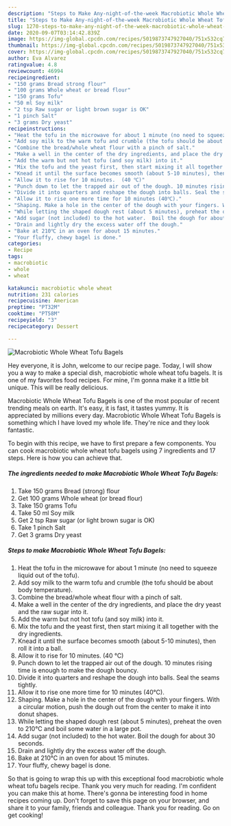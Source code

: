 ```yaml
---
description: "Steps to Make Any-night-of-the-week Macrobiotic Whole Wheat Tofu Bagels"
title: "Steps to Make Any-night-of-the-week Macrobiotic Whole Wheat Tofu Bagels"
slug: 1270-steps-to-make-any-night-of-the-week-macrobiotic-whole-wheat-tofu-bagels
date: 2020-09-07T03:14:42.839Z
image: https://img-global.cpcdn.com/recipes/5019873747927040/751x532cq70/macrobiotic-whole-wheat-tofu-bagels-recipe-main-photo.jpg
thumbnail: https://img-global.cpcdn.com/recipes/5019873747927040/751x532cq70/macrobiotic-whole-wheat-tofu-bagels-recipe-main-photo.jpg
cover: https://img-global.cpcdn.com/recipes/5019873747927040/751x532cq70/macrobiotic-whole-wheat-tofu-bagels-recipe-main-photo.jpg
author: Eva Alvarez
ratingvalue: 4.8
reviewcount: 46994
recipeingredient:
- "150 grams Bread strong flour"
- "100 grams Whole wheat or bread flour"
- "150 grams Tofu"
- "50 ml Soy milk"
- "2 tsp Raw sugar or light brown sugar is OK"
- "1 pinch Salt"
- "3 grams Dry yeast"
recipeinstructions:
- "Heat the tofu in the microwave for about 1 minute (no need to squeeze liquid out of the tofu)."
- "Add soy milk to the warm tofu and crumble (the tofu should be about body temperature)."
- "Combine the bread/whole wheat flour with a pinch of salt."
- "Make a well in the center of the dry ingredients, and place the dry yeast and the raw sugar into it."
- "Add the warm but not hot tofu (and soy milk) into it."
- "Mix the tofu and the yeast first, then start mixing it all together with the dry ingredients."
- "Knead it until the surface becomes smooth (about 5-10 minutes), then roll it into a ball."
- "Allow it to rise for 10 minutes.  (40 ℃)"
- "Punch down to let the trapped air out of the dough. 10 minutes rising time is enough to make the dough bouncy."
- "Divide it into quarters and reshape the dough into balls. Seal the seams tightly."
- "Allow it to rise one more time for 10 minutes (40℃)."
- "Shaping. Make a hole in the center of the dough with your fingers. With a circular motion, push the dough out from the center to make it into donut shapes."
- "While letting the shaped dough rest (about 5 minutes), preheat the oven to 210℃ and boil some water in a large pot."
- "Add sugar (not included) to the hot water.  Boil the dough for about 30 seconds."
- "Drain and lightly dry the excess water off the dough."
- "Bake at 210℃ in an oven for about 15 minutes."
- "Your fluffy, chewy bagel is done."
categories:
- Recipe
tags:
- macrobiotic
- whole
- wheat

katakunci: macrobiotic whole wheat 
nutrition: 231 calories
recipecuisine: American
preptime: "PT32M"
cooktime: "PT58M"
recipeyield: "3"
recipecategory: Dessert

---
```



![Macrobiotic Whole Wheat Tofu Bagels](https://img-global.cpcdn.com/recipes/5019873747927040/751x532cq70/macrobiotic-whole-wheat-tofu-bagels-recipe-main-photo.jpg)

Hey everyone, it is John, welcome to our recipe page. Today, I will show you a way to make a special dish, macrobiotic whole wheat tofu bagels. It is one of my favorites food recipes. For mine, I'm gonna make it a little bit unique. This will be really delicious.



Macrobiotic Whole Wheat Tofu Bagels is one of the most popular of recent trending meals on earth. It's easy, it is fast, it tastes yummy. It is appreciated by millions every day. Macrobiotic Whole Wheat Tofu Bagels is something which I have loved my whole life. They're nice and they look fantastic.


To begin with this recipe, we have to first prepare a few components. You can cook macrobiotic whole wheat tofu bagels using 7 ingredients and 17 steps. Here is how you can achieve that.

<!--inarticleads1-->

##### The ingredients needed to make Macrobiotic Whole Wheat Tofu Bagels:

1. Take 150 grams Bread (strong) flour
1. Get 100 grams Whole wheat (or bread flour)
1. Take 150 grams Tofu
1. Take 50 ml Soy milk
1. Get 2 tsp Raw sugar (or light brown sugar is OK)
1. Take 1 pinch Salt
1. Get 3 grams Dry yeast




<!--inarticleads2-->

##### Steps to make Macrobiotic Whole Wheat Tofu Bagels:

1. Heat the tofu in the microwave for about 1 minute (no need to squeeze liquid out of the tofu).
1. Add soy milk to the warm tofu and crumble (the tofu should be about body temperature).
1. Combine the bread/whole wheat flour with a pinch of salt.
1. Make a well in the center of the dry ingredients, and place the dry yeast and the raw sugar into it.
1. Add the warm but not hot tofu (and soy milk) into it.
1. Mix the tofu and the yeast first, then start mixing it all together with the dry ingredients.
1. Knead it until the surface becomes smooth (about 5-10 minutes), then roll it into a ball.
1. Allow it to rise for 10 minutes.  (40 ℃)
1. Punch down to let the trapped air out of the dough. 10 minutes rising time is enough to make the dough bouncy.
1. Divide it into quarters and reshape the dough into balls. Seal the seams tightly.
1. Allow it to rise one more time for 10 minutes (40℃).
1. Shaping. Make a hole in the center of the dough with your fingers. With a circular motion, push the dough out from the center to make it into donut shapes.
1. While letting the shaped dough rest (about 5 minutes), preheat the oven to 210℃ and boil some water in a large pot.
1. Add sugar (not included) to the hot water.  Boil the dough for about 30 seconds.
1. Drain and lightly dry the excess water off the dough.
1. Bake at 210℃ in an oven for about 15 minutes.
1. Your fluffy, chewy bagel is done.




So that is going to wrap this up with this exceptional food macrobiotic whole wheat tofu bagels recipe. Thank you very much for reading. I'm confident you can make this at home. There's gonna be interesting food in home recipes coming up. Don't forget to save this page on your browser, and share it to your family, friends and colleague. Thank you for reading. Go on get cooking!
